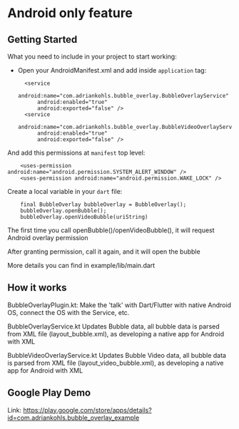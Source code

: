 # Android only feature

## Getting Started

What you need to include in your project to start working:

* Open your AndroidManifest.xml and add inside `application` tag:

        <service
            android:name="com.adriankohls.bubble_overlay.BubbleOverlayService"
            android:enabled="true"
            android:exported="false" />
        <service
            android:name="com.adriankohls.bubble_overlay.BubbleVideoOverlayService"
            android:enabled="true"
            android:exported="false" />

And add this permissions at `manifest` top level:

        <uses-permission android:name="android.permission.SYSTEM_ALERT_WINDOW" />
        <uses-permission android:name="android.permission.WAKE_LOCK" />

Create a local variable in your `dart` file:

        final BubbleOverlay bubbleOverlay = BubbleOverlay();
        bubbleOverlay.openBubble();
        bubbleOverlay.openVideoBubble(uriString)

The first time you call openBubble()/openVideoBubble(), it will request Android overlay permission

After granting permission, call it again, and it will open the bubble

More details you can find in example/lib/main.dart

## How it works

BubbleOverlayPlugin.kt:
    Make the 'talk' with Dart/Flutter with native Android OS, connect the OS with the Service, etc.

BubbleOverlayService.kt
    Updates Bubble data, all bubble data is parsed from XML file (layout_bubble.xml), as developing a native app for Android with XML

BubbleVideoOverlayService.kt
    Updates Bubble  Video data, all bubble data is parsed from XML file (layout_video_bubble.xml), as developing a native app for Android with XML

## Google Play Demo

Link: <https://play.google.com/store/apps/details?id=com.adriankohls.bubble_overlay_example>
